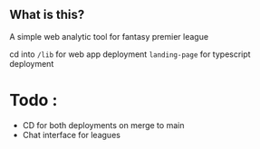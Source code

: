 ## What is this?

A simple web analytic tool for fantasy premier league

cd into `/lib` for web app deployment
`landing-page` for typescript deployment

# Todo :
- CD for both deployments on merge to main
- Chat interface for leagues
